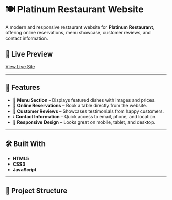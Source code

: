 # 🍽️ Platinum Restaurant Website

A modern and responsive restaurant website for **Platinum Restaurant**, offering online reservations, menu showcase, customer reviews, and contact information.

## 📸 Live Preview

<!-- Optional: Add a live link if hosted -->
[View Live Site](https://your-username.github.io/platinum-restaurant)

---

## 🌟 Features

- 🧾 **Menu Section** – Displays featured dishes with images and prices.
- 📅 **Online Reservations** – Book a table directly from the website.
- 💬 **Customer Reviews** – Showcases testimonials from happy customers.
- 📞 **Contact Information** – Quick access to email, phone, and location.
- 📱 **Responsive Design** – Looks great on mobile, tablet, and desktop.

---

## 🛠️ Built With

- **HTML5**
- **CSS3**
- **JavaScript**

---

## 📂 Project Structure

